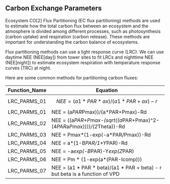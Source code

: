 ## Carbon Exchange Parameters

Ecosystem CO[2] Flux Partitioning (EC flux partitioning) methods are used to estimate how the total carbon flux between an ecosystem and the atmosphere is divided among different processes, such as photosynthesis (carbon uptake) and respiration (carbon release). These methods are important for understanding the carbon balance of ecosystems. 

Flux partitioning methods can use a light response curve (LRC). We can use daytime NEE (NEE[day]) from tower sites to fit LRCs and nighttime NEE (NEE[night]) to estimate ecosystem respiration with temperature response curves (TRC) at night. 

Here are some common methods for partitioning carbon fluxes:

|Function_Name	|Equation |
|---------------|-------------------------------------------|
|LRC_PARMS_01	  | $$NEE =  (a1 * PAR * ax)/(a1 * PAR + ax) - r $$ |
|LRC_PARMS_01	  |NEE = (a*PAR*Pmax))/(a*PAR+Pmax)-Rd        |
|LRC_PARMS_02	  |NEE = ((a*PAR+Pmax-(sqrt((a*PAR+Pmax)^2-(4*PAR*a*Pmax))))/(2*Theta))-Rd|
|LRC_PARMS_03	  |NEE = Pmax*(1-exp(-a*PAR/Pmax))-Rd |
|LRC_PARMS_04	  |NEE = a*(1-B*PAR/1+Y*PAR)-Rd|
|LRC_PARMS_05	  |NEE = -a*exp(-B*PAR)-Y*exp(Z*PAR)|
|LRC_PARMS_06	  |NEE = Pm * (1-exp(a*(PAR-Icomp)))|
|LRC_PARMS_07	  |NEE =  (a1 * PAR * beta)/(a1 * PAR + beta) - r  but beta is a function of VPD|
